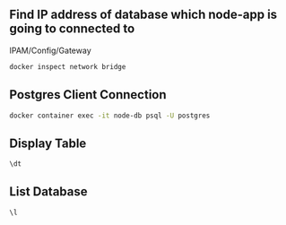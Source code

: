## Find IP address of database which node-app is going to connected to
IPAM/Config/Gateway   
```sh
docker inspect network bridge
```

## Postgres Client Connection
```sh
docker container exec -it node-db psql -U postgres
```

## Display Table
```sh
\dt
```

## List Database
```sh
\l
```
